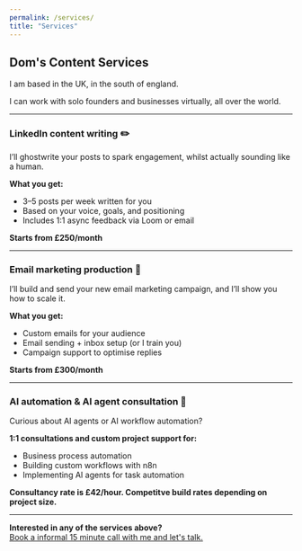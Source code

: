 ```yaml
---
permalink: /services/
title: "Services"
---
```


## Dom's Content Services

I am based in the UK, in the south of england. 

I can work with solo founders and businesses virtually, all over the world.

---

### LinkedIn content writing ✏️

I’ll ghostwrite your posts to spark engagement, whilst actually sounding like a human.

**What you get:**
- 3–5 posts per week written for you
- Based on your voice, goals, and positioning
- Includes 1:1 async feedback via Loom or email

**Starts from £250/month**

---

### Email marketing production 📩

I’ll build and send your new email marketing campaign, and I’ll show you how to scale it.

**What you get:**
- Custom emails for your audience
- Email sending + inbox setup (or I train you)
- Campaign support to optimise replies

**Starts from £300/month**

---

### AI automation & AI agent consultation 🤖

Curious about AI agents or AI workflow automation?

**1:1 consultations and custom project support for:**
- Business process automation
- Building custom workflows with n8n
- Implementing AI agents for task automation

**Consultancy rate is £42/hour. Competitve build rates depending on project size.**

---

**Interested in any of the services above?**  
[Book a informal 15 minute call with me and let's talk.](https://cal.com/domscontent/15min)
